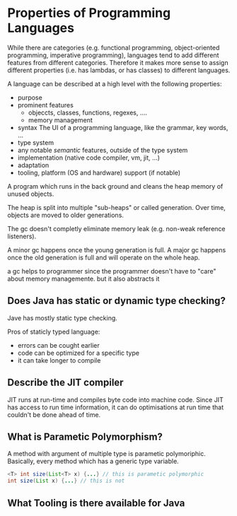 # Properties of Programming Languages

While there are categories (e.g. functional programming, object-oriented programming, imperative programming), languages tend to add different features from different categories. Therefore it makes more sense to assign different properties (i.e. has lambdas, or has classes) to different languages.

A language can be described at a high level with the following properties:

* purpose
* prominent features
  * objeccts, classes, functions, regexes, ....
  * memory management
* syntax 
  The UI of a programming language, like the grammar, key words, ...
* type system
* any notable *semantic* features, outside of the type system
* implementation (native code compiler, vm, jit, ...)
* adaptation
* tooling, platform (OS and hardware) support (if notable)

A program which runs in the back ground and cleans the heap memory of unused objects. 

The heap is split into multiple "sub-heaps" or called generation. Over time, objects are moved to older generations.

The gc doesn't completly eliminate memory leak (e.g. non-weak reference listeners).

A minor gc happens once the young generation is full. A major gc happens once the old generation is full and will operate on the whole heap.

a gc helps to programmer since the programmer doesn't have to "care" about memory managemente. but it also abstracts it 

## Does Java has static or dynamic type checking?

Jave has mostly static type checking. 

Pros of staticly typed language: 

* errors can be cought earlier
* code can be optimized for a specific type
* it can take longer to compile

## Describe the JIT compiler

JIT runs at run-time and compiles byte code into machine code. Since JIT has access to run time information, it can do optimisations at run time that couldn't be done ahead of time.

## What is Parametic Polymorphism?

A method with argument of multiple type is parametic polymoriphic. Basically, every method which has a generic type variable.

```java
<T> int size(List<T> x) {...} // this is parametic polymorphic
int size(List x) {...} // this is not
```

## What Tooling is there available for Java



